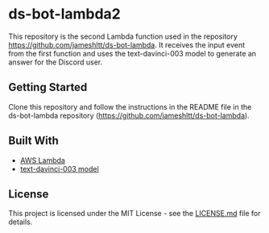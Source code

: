 # ds-bot-lambda2

This repository is the second Lambda function used in the repository https://github.com/jameshltt/ds-bot-lambda. It receives the input event from the first function and uses the text-davinci-003 model to generate an answer for the Discord user.

## Getting Started

Clone this repository and follow the instructions in the README file in the ds-bot-lambda repository (https://github.com/jameshltt/ds-bot-lambda).

## Built With

* [AWS Lambda](https://aws.amazon.com/lambda/)
* [text-davinci-003 model](https://github.com/jameshltt/text-davinci-003)

## License

This project is licensed under the MIT License - see the [LICENSE.md](LICENSE.md) file for details.
